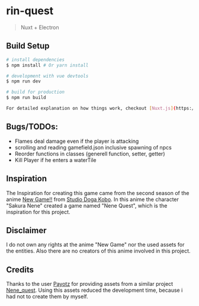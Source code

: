 # rin-quest

> Nuxt + Electron

## Build Setup

``` bash
# install dependencies
$ npm install # Or yarn install

# development with vue devtools
$ npm run dev

# build for production
$ npm run build

For detailed explanation on how things work, checkout [Nuxt.js](https://github.com/nuxt/nuxt.js), [Electron.js](https://electronjs.org/), and [electron-builder](https://www.electron.build/).
```
## Bugs/TODOs:
* Flames deal damage even if the player is attacking
* scrolling and reading gamefield.json inclusive spawning of npcs
* Reorder functions in classes (generell function, setter, getter)
* Kill Player if he enters a waterTile
## Inspiration
The Inspiration for creating this game came from the second season of the anime [New Game!!](https://myanimelist.net/anime/34914/New_Game) from [Studio Doga Kobo](http://www.dogakobo.com). In this anime the character "Sakura Nene" created a game named "Nene Quest", which is the inspiration for this project.

## Disclaimer
I do not own any rights at the anime "New Game" nor the used assets for the entities. Also there are no creators of this anime involved in this project.

## Credits
Thanks to the user [Payotz](https://github.com/Payotz) for providing assets from a similar project [Nene_quest](https://github.com/Payotz/Nene_Quest). Using this assets reduced the development time, because i had not to create them by myself.

